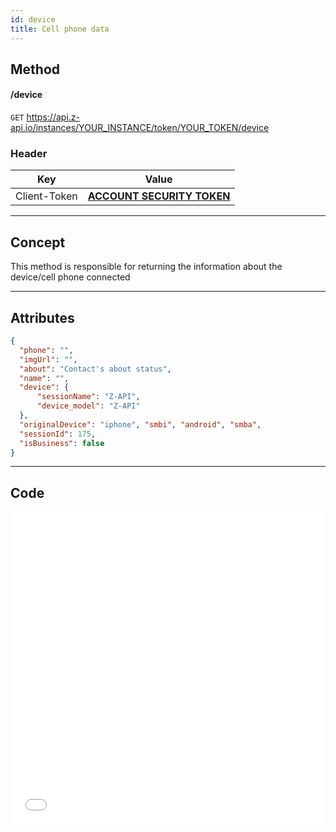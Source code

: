 ```yaml
---
id: device
title: Cell phone data
---
```


## Method

#### /device

`GET` https://api.z-api.io/instances/YOUR_INSTANCE/token/YOUR_TOKEN/device

### Header

|      Key       |            Value            |
| :------------: |     :-----------------:     |
|  Client-Token  | **[ACCOUNT SECURITY TOKEN](../security/client-token)** |

---

## Concept

This method is responsible for returning the information about the device/cell phone connected 

---

## Attributes 

```json
{
  "phone": "",
  "imgUrl": "",
  "about": "Contact's about status",
  "name": "",
  "device": {
      "sessionName": "Z-API",
      "device_model": "Z-API"
  },
  "originalDevice": "iphone", "smbi", "android", "smba", 
  "sessionId": 175,
  "isBusiness": false
}
```

---

## Code

<iframe src="//api.apiembed.com/?source=https://raw.githubusercontent.com/Z-API/z-api-docs/main/json-examples/device.json&targets=all" frameborder="0" scrolling="no" width="100%" height="500px" seamless></iframe>
